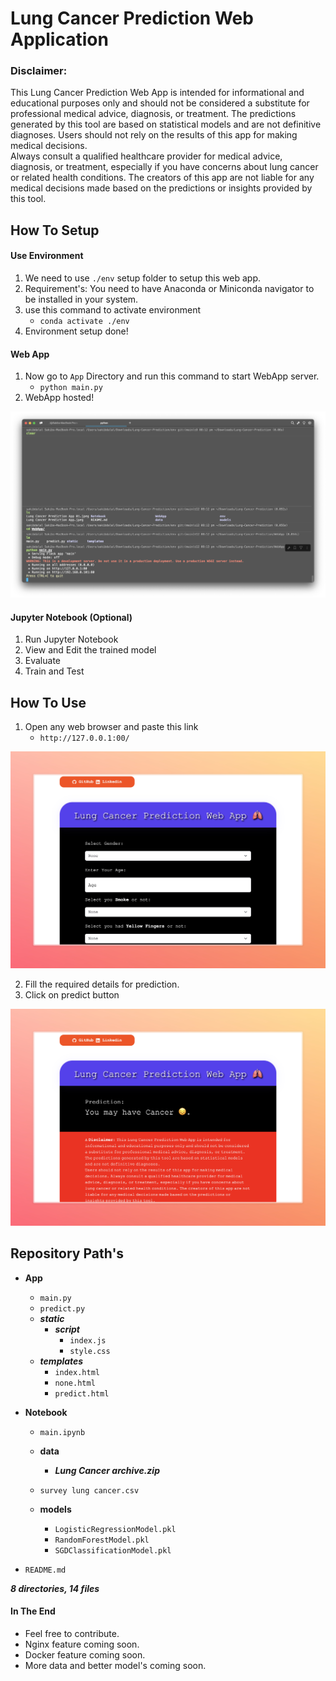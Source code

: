 # Lung Cancer Prediction Web Application

### Disclaimer:
<p>This Lung Cancer Prediction Web App is intended for informational and educational purposes only and should not be considered a substitute for professional medical advice, diagnosis, or treatment. The predictions generated by this tool are based on statistical models and are not definitive diagnoses.
Users should not rely on the results of this app for making medical decisions.<br> Always consult a qualified healthcare provider for medical advice, diagnosis, or treatment, especially if you have concerns about lung cancer or related health conditions. The creators of this app are not liable for any medical decisions made based on the predictions or insights provided by this tool.</p>

## How To Setup
#### Use Environment 
1. We need to use `./env` setup folder to setup this web app. 
2. Requirement's: You need to have Anaconda or Miniconda navigator to be installed in your system.
3. use this command to activate environment 
    - `conda activate ./env`
4. Environment setup done!

#### Web App
1. Now go to `App` Directory and run this command to start WebApp server.
    - `python main.py`
2. WebApp hosted!

<img src="./setup.png">

#### Jupyter Notebook (Optional)
1. Run Jupyter Notebook 
2. View and Edit the trained model 
3. Evaluate 
4. Train and Test



## How To Use
1. Open any web browser and paste this link
    - `http://127.0.0.1:00/`
<img src="./Lung Cancer Prediction App.jpeg">

2. Fill the required details for prediction.
3. Click on predict button

<img src="./Lung Cancer Prediction App 01.jpeg">

## Repository Path's


- **App**
    - `main.py`
    - `predict.py`
    - ***static***
        - ***script***
            - `index.js`
            - `style.css`
    - ***templates***
        - `index.html`
        - `none.html`
        - `predict.html`
- **Notebook**
    - `main.ipynb`

    - **data**
        - ***Lung Cancer archive.zip***
    - `survey lung cancer.csv`
    - **models**
        - `LogisticRegressionModel.pkl`
        - `RandomForestModel.pkl`
        - `SGDClassificationModel.pkl`

- `README.md`

***8 directories, 14 files***

#### In The End
- Feel free to contribute.
- Nginx feature coming soon.
- Docker feature coming soon.
- More data and better model's coming soon.
